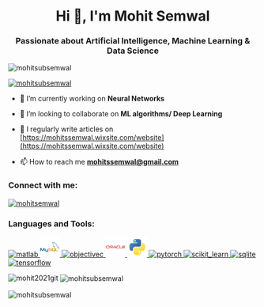 <h1 align="center">Hi 👋, I'm Mohit Semwal</h1>
<h3 align="center">Passionate about Artificial Intelligence, Machine Learning & Data Science</h3>

<p align="left"> <img src="https://komarev.com/ghpvc/?username=mohitsubsemwal&label=Profile%20views&color=0e75b6&style=flat" alt="mohitsubsemwal" /> </p>

<p align="left"> <a href="https://github.com/ryo-ma/github-profile-trophy"><img src="https://github-profile-trophy.vercel.app/?username=mohitsubsemwal" alt="mohitsubsemwal" /></a> </p>

- 🔭 I’m currently working on **Neural Networks**

- 👯 I’m looking to collaborate on **ML algorithms/ Deep Learning**

- 📝 I regularly write articles on [https://mohitssemwal.wixsite.com/website](https://mohitssemwal.wixsite.com/website)

- 📫 How to reach me **mohitssemwal@gmail.com**

<h3 align="left">Connect with me:</h3>
<p align="left">
<a href="https://kaggle.com/mohitsemwal" target="blank"><img align="center" src="https://raw.githubusercontent.com/rahuldkjain/github-profile-readme-generator/neutral-icons/src/images/icons/Social/kaggle.svg" alt="mohitsemwal" height="30" width="40" /></a>
</p>

<h3 align="left">Languages and Tools:</h3>
<p align="left"> <a href="https://www.mathworks.com/" target="_blank"> <img src="https://raw.githubusercontent.com/simple-icons/simple-icons/master/icons/mathworks.svg" alt="matlab" width="40" height="40"/> </a> <a href="https://www.mysql.com/" target="_blank"> <img src="https://raw.githubusercontent.com/devicons/devicon/master/icons/mysql/mysql-original-wordmark.svg" alt="mysql" width="40" height="40"/> </a> <a href="https://developer.apple.com/library/archive/documentation/Cocoa/Conceptual/ProgrammingWithObjectiveC/Introduction/Introduction.html" target="_blank"> <img src="https://www.vectorlogo.zone/logos/apple_objectivec/apple_objectivec-icon.svg" alt="objectivec" width="40" height="40"/> </a> <a href="https://www.oracle.com/" target="_blank"> <img src="https://raw.githubusercontent.com/devicons/devicon/master/icons/oracle/oracle-original.svg" alt="oracle" width="40" height="40"/> </a> <a href="https://www.python.org" target="_blank"> <img src="https://raw.githubusercontent.com/devicons/devicon/master/icons/python/python-original.svg" alt="python" width="40" height="40"/> </a> <a href="https://pytorch.org/" target="_blank"> <img src="https://www.vectorlogo.zone/logos/pytorch/pytorch-icon.svg" alt="pytorch" width="40" height="40"/> </a> <a href="https://scikit-learn.org/" target="_blank"> <img src="https://upload.wikimedia.org/wikipedia/commons/0/05/Scikit_learn_logo_small.svg" alt="scikit_learn" width="40" height="40"/> </a> <a href="https://www.sqlite.org/" target="_blank"> <img src="https://www.vectorlogo.zone/logos/sqlite/sqlite-icon.svg" alt="sqlite" width="40" height="40"/> </a> <a href="https://www.tensorflow.org" target="_blank"> <img src="https://www.vectorlogo.zone/logos/tensorflow/tensorflow-icon.svg" alt="tensorflow" width="40" height="40"/> </a> </p>

<p><img align="left" src="https://github-readme-stats.vercel.app/api/top-langs?username=mohitsubsemwal&show_icons=true&locale=en&layout=compact" alt="mohit2021git" /></p>

<p>&nbsp;<img align="center" src="https://github-readme-stats.vercel.app/api?username=mohitsubsemwal&show_icons=true&locale=en" alt="mohitsubsemwal" /></p>

<p><img align="center" src="https://github-readme-streak-stats.herokuapp.com/?user=mohitsubsemwal&" alt="mohitsubsemwal" /></p>

